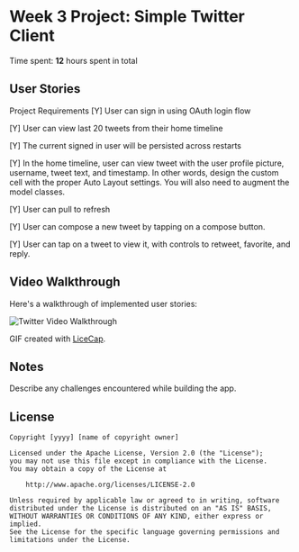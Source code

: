 # Week 3 Project: Simple Twitter Client

Time spent: **12** hours spent in total

## User Stories

Project Requirements
[Y] User can sign in using OAuth login flow

[Y] User can view last 20 tweets from their home timeline

[Y] The current signed in user will be persisted across restarts

[Y] In the home timeline, user can view tweet with the user profile picture, username, tweet text, and timestamp. In other words, design the custom cell with the proper Auto Layout settings. You will also need to augment the model classes.

[Y] User can pull to refresh

[Y] User can compose a new tweet by tapping on a compose button.

[Y] User can tap on a tweet to view it, with controls to retweet, favorite, and reply.


## Video Walkthrough

Here's a walkthrough of implemented user stories:

<img src='https://github.com/aswani521/TwitterClient/blob/master/Twitter-1-Demo.gif' title='Twitter Video Walkthrough' width='' alt='Twitter Video Walkthrough' />

GIF created with [LiceCap](http://www.cockos.com/licecap/).

## Notes

Describe any challenges encountered while building the app.

## License

    Copyright [yyyy] [name of copyright owner]

    Licensed under the Apache License, Version 2.0 (the "License");
    you may not use this file except in compliance with the License.
    You may obtain a copy of the License at

        http://www.apache.org/licenses/LICENSE-2.0

    Unless required by applicable law or agreed to in writing, software
    distributed under the License is distributed on an "AS IS" BASIS,
    WITHOUT WARRANTIES OR CONDITIONS OF ANY KIND, either express or implied.
    See the License for the specific language governing permissions and
    limitations under the License. 
